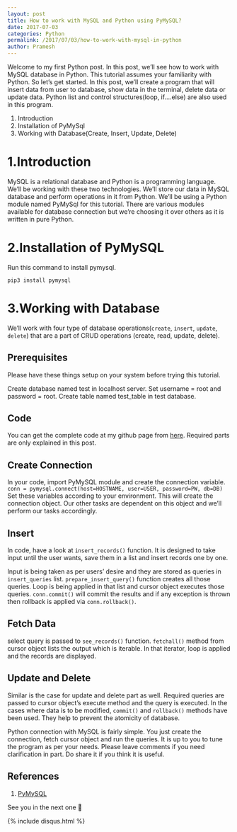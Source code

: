 ```yaml
---
layout: post
title: How to work with MySQL and Python using PyMySQL?
date: 2017-07-03
categories: Python
permalink: /2017/07/03/how-to-work-with-mysql-in-python
author: Pramesh
---
```


Welcome to my first Python post. In this post, we’ll see how to work with MySQL database in Python. This tutorial assumes your familiarity with Python. So let’s get started. In this post, we’ll create a program that will insert data from user to database, show data in the terminal, delete data or update data. Python list and control structures(loop, if….else) are also used in this program.

1. Introduction
2. Installation of PyMySql
3. Working with Database(Create, Insert, Update, Delete)

# 1.Introduction
MySQL is a relational database and Python is a programming language. We’ll be working with these two technologies. We’ll store our data in MySQL database and perform operations in it from Python. We’ll be using a Python module named PyMySql for this tutorial. There are various modules available for database connection but we’re choosing it over others as it is written in pure Python.

# 2.Installation of PyMySQL
Run this command to install pymysql.

`pip3 install pymysql`

# 3.Working with Database
We’ll work with four type of database operations(`create`, `insert`, `update`, `delete`) that are a part of  CRUD operations (create, read, update, delete).

## Prerequisites
Please have these things setup on your system before trying this tutorial.

Create database named test in localhost server.
Set username = root and password = root.
Create table named test_table in test database.

## Code
You can get the complete code at my github page from [here][1]. Required parts are only explained in this post.

## Create Connection
In your code, import PyMySQL module and create the connection variable.
`conn = pymysql.connect(host=HOSTNAME, user=USER, password=PW, db=DB)`
Set these variables according to your environment. This will create the connection object. Our other tasks are dependent on this object and we’ll perform our tasks accordingly.

## Insert
In code, have a look at `insert_records()` function. It is designed to take input until the user wants, save them in a list and insert records one by one.

<script src="https://gist.github.com/prameshgautam/f849f1f0e468f7cba61ce86c712b1af2.js"></script>

Input is being taken as per users’ desire and they are stored as queries in `insert_queries` list. `prepare_insert_query()` function creates all those queries. Loop is being applied in that list and cursor object executes those queries. `conn.commit()` will commit the results and if any exception is thrown then rollback is applied via `conn.rollback()`.

## Fetch Data

<script src="https://gist.github.com/prameshgautam/a046a2ed49cafd33fb0ea5bccbc87081.js"></script>

select query is passed to `see_records()` function. `fetchall()` method from cursor object lists the output which is iterable. In that iterator, loop is applied and the records are displayed.

## Update and Delete
Similar is the case for update and delete part as well. Required queries are passed to cursor object’s execute method and the query is executed. In the cases where data is to be modified, `commit()` and `rollback()` methods have been used. They help to prevent the atomicity of database.

Python connection with MySQL is fairly simple. You just create the connection, fetch cursor object and run the queries. It is up to you to tune the program as per your needs. Please leave comments if you need clarification in part. Do share it if you think it is useful.

## References
1. [PyMySQL](https://pymysql.readthedocs.io/en/latest/)

See you in the next one 🙂

[1]: https://github.com/prameshgautam/ramzavil_python/blob/master/dbConnect.py

{% include disqus.html %}

